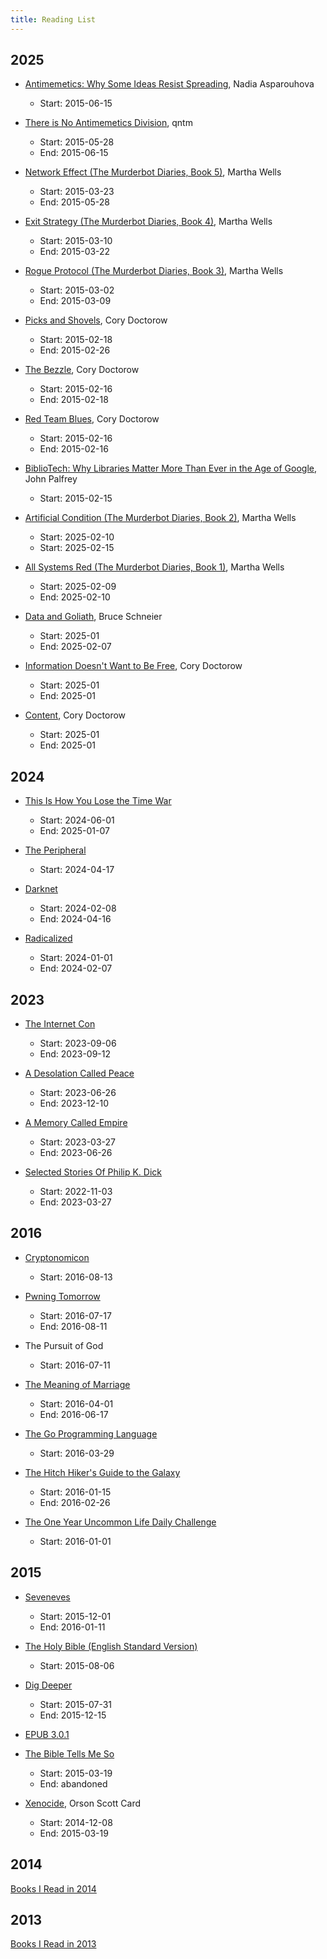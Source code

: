 ```yaml
---
title: Reading List
---
```


## 2025

- [Antimemetics: Why Some Ideas Resist Spreading](https://darkforest.metalabel.com/antimemetics), Nadia Asparouhova

  - Start: 2015-06-15

- [There is No Antimemetics Division](https://scp-wiki.wikidot.com/antimemetics-division-hub), qntm

  - Start: 2015-05-28
  - End: 2015-06-15

- [Network Effect (The Murderbot Diaries, Book 5)](https://www.marthawells.com/murderbot.htm), Martha Wells

  - Start: 2015-03-23
  - End: 2015-05-28

- [Exit Strategy (The Murderbot Diaries, Book 4)](https://www.marthawells.com/murderbot.htm), Martha Wells

  - Start: 2015-03-10
  - End: 2015-03-22

- [Rogue Protocol (The Murderbot Diaries, Book 3)](https://www.marthawells.com/murderbot.htm), Martha Wells

  - Start: 2015-03-02
  - End: 2015-03-09

- [Picks and Shovels](https://craphound.com/category/picks/), Cory Doctorow

  - Start: 2015-02-18
  - End: 2015-02-26

- [The Bezzle](https://craphound.com/category/bezzle/), Cory Doctorow

  - Start: 2015-02-16
  - End: 2015-02-18

- [Red Team Blues](https://craphound.com/category/redteamblues/), Cory Doctorow

  - Start: 2015-02-16
  - End: 2015-02-16

- [BiblioTech: Why Libraries Matter More Than Ever in the Age of Google](https://jpalfrey.blog/top/publications/), John Palfrey

  - Start: 2015-02-15

- [Artificial Condition (The Murderbot Diaries, Book 2)](https://www.marthawells.com/murderbot.htm), Martha Wells

  - Start: 2025-02-10
  - Start: 2025-02-15

- [All Systems Red (The Murderbot Diaries, Book 1)](https://www.marthawells.com/murderbot.htm), Martha Wells

  - Start: 2025-02-09
  - End: 2025-02-10

- [Data and Goliath](https://www.schneier.com/books/data-and-goliath/), Bruce Schneier

  - Start: 2025-01
  - End: 2025-02-07

- [Information Doesn't Want to Be Free](https://craphound.com/category/info/), Cory Doctorow

  - Start: 2025-01
  - End: 2025-01

- [Content](https://craphound.com/category/content/), Cory Doctorow

  - Start: 2025-01
  - End: 2025-01

## 2024

- [This Is How You Lose the Time War](https://amalelmohtar.com/bibliography/#books)

  - Start: 2024-06-01
  - End: 2025-01-07

- [The Peripheral](https://williamgibsonbooks.com)

  - Start: 2024-04-17

- [Darknet](https://matthewmather.com/darknet/)

  - Start: 2024-02-08
  - End: 2024-04-16

- [Radicalized](https://craphound.com/category/radicalized-full/)

  - Start: 2024-01-01
  - End: 2024-02-07

## 2023

- [The Internet Con](https://craphound.com/category/internetcon/)

  - Start: 2023-09-06
  - End: 2023-09-12

- [A Desolation Called Peace](https://www.arkadymartine.net/books/adcp)

  - Start: 2023-06-26
  - End: 2023-12-10

- [A Memory Called Empire](https://www.arkadymartine.net/books/amce)

  - Start: 2023-03-27
  - End: 2023-06-26

- [Selected Stories Of Philip K. Dick](https://www.pkdickbooks.com/Collections/variouscollections.php)

  - Start: 2022-11-03
  - End: 2023-03-27

## 2016

- [Cryptonomicon](http://www.cryptonomicon.com/)

  - Start: 2016-08-13

- [Pwning Tomorrow](https://supporters.eff.org/donate/pwning-tomorrow)

  - Start: 2016-07-17
  - End: 2016-08-11

- The Pursuit of God

  - Start: 2016-07-11

- [The Meaning of Marriage](http://www.timothykeller.com/books/the-meaning-of-marriage)

  - Start: 2016-04-01
  - End: 2016-06-17

- [The Go Programming Language](http://www.gopl.io/)

  - Start: 2016-03-29

- [The Hitch Hiker's Guide to the Galaxy](http://www.douglasadams.com/creations/0345391802.html)

  - Start: 2016-01-15
  - End: 2016-02-26

- [The One Year Uncommon Life Daily Challenge](http://www.coachdungy.com/product/the-one-year-uncommon-life-daily-challenge/)

  - Start: 2016-01-01

## 2015

- [Seveneves](http://www.nealstephenson.com/seveneves.html)

  - Start: 2015-12-01
  - End: 2016-01-11

- [The Holy Bible (English Standard Version)](http://www.esvbible.org/)

  - Start: 2015-08-06

- [Dig Deeper](https://www.crossway.org/books/dig-deeper-tpb/)

  - Start: 2015-07-31
  - End: 2015-12-15

- [EPUB 3.0.1](http://idpf.org/epub/301)

- [The Bible Tells Me So](http://www.patheos.com/blogs/peterenns/books/##The+Bible+Tells+Me+So)

  - Start: 2015-03-19
  - End: abandoned

- [Xenocide](http://www.hatrack.com/osc/books/xenocide/xenocide.shtml), Orson Scott Card

  - Start: 2014-12-08
  - End: 2015-03-19

## 2014

[Books I Read in 2014](/2015/02/books-i-read-in-2014)

## 2013

[Books I Read in 2013](/2014/02/books-i-read-in-2013)
